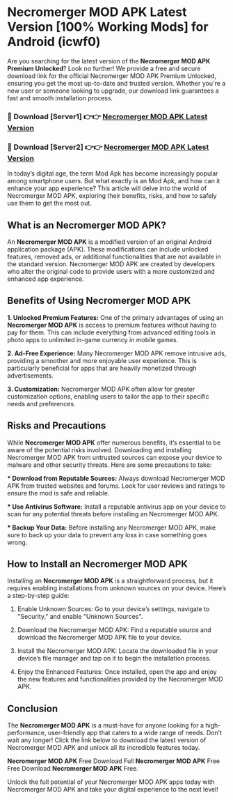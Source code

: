 # Necromerger MOD APK Latest Version [100% Working Mods] for Android (icwf0)

Are you searching for the latest version of the <strong>Necromerger MOD APK Premium Unlocked</strong>? Look no further! We provide a free and secure download link for the official Necromerger MOD APK Premium Unlocked, ensuring you get the most up-to-date and trusted version. Whether you're a new user or someone looking to upgrade, our download link guarantees a fast and smooth installation process.


<h3>🔴 Download [Server1] 👉👉 <a href="https://getmodsapk.pages.dev?q=Necromerger+MOD+APK&ref=4R3">Necromerger MOD APK Latest Version</a></h3>

<h3>🔴 Download [Server2] 👉👉 <a href="https://getmodsapk.pages.dev?q=Necromerger+MOD+APK&ref=4R3">Necromerger MOD APK Latest Version</a></h3>


In today’s digital age, the term Mod Apk has become increasingly popular among smartphone users. But what exactly is an Mod Apk, and how can it enhance your app experience? This article will delve into the world of Necromerger MOD APK, exploring their benefits, risks, and how to safely use them to get the most out.


<h2>What is an Necromerger MOD APK?</h2>

An <strong>Necromerger MOD APK</strong> is a modified version of an original Android application package (APK). These modifications can include unlocked features, removed ads, or additional functionalities that are not available in the standard version. Necromerger MOD APK are created by developers who alter the original code to provide users with a more customized and enhanced app experience.


<h2>Benefits of Using Necromerger MOD APK</h2>

<strong> 1. Unlocked Premium Features:</strong> One of the primary advantages of using an <strong>Necromerger MOD APK</strong> is access to premium features without having to pay for them. This can include everything from advanced editing tools in photo apps to unlimited in-game currency in mobile games.

<strong> 2. Ad-Free Experience:</strong> Many Necromerger MOD APK remove intrusive ads, providing a smoother and more enjoyable user experience. This is particularly beneficial for apps that are heavily monetized through advertisements.

<strong> 3. Customization:</strong> Necromerger MOD APK often allow for greater customization options, enabling users to tailor the app to their specific needs and preferences.


<h2>Risks and Precautions</h2>

While <strong>Necromerger MOD APK</strong> offer numerous benefits, it’s essential to be aware of the potential risks involved. Downloading and installing Necromerger MOD APK from untrusted sources can expose your device to malware and other security threats. Here are some precautions to take:

<strong> * Download from Reputable Sources:</strong> Always download Necromerger MOD APK from trusted websites and forums. Look for user reviews and ratings to ensure the mod is safe and reliable.

<strong> * Use Antivirus Software:</strong> Install a reputable antivirus app on your device to scan for any potential threats before installing an Necromerger MOD APK.

<strong> * Backup Your Data:</strong> Before installing any Necromerger MOD APK, make sure to back up your data to prevent any loss in case something goes wrong.


<h2>How to Install an Necromerger MOD APK</h2>

Installing an <strong>Necromerger MOD APK</strong> is a straightforward process, but it requires enabling installations from unknown sources on your device. Here’s a step-by-step guide:

 1. Enable Unknown Sources: Go to your device’s settings, navigate to "Security," and enable "Unknown Sources".

 2. Download the Necromerger MOD APK: Find a reputable source and download the Necromerger MOD APK file to your device.

 3. Install the Necromerger MOD APK: Locate the downloaded file in your device’s file manager and tap on it to begin the installation process.

 4. Enjoy the Enhanced Features: Once installed, open the app and enjoy the new features and functionalities provided by the Necromerger MOD APK.


<h2><strong>Conclusion</strong></h2>

The <strong>Necromerger MOD APK</strong> is a must-have for anyone looking for a high-performance, user-friendly app that caters to a wide range of needs. Don’t wait any longer! Click the link below to download the latest version of Necromerger MOD APK and unlock all its incredible features today.

<strong>Necromerger MOD APK</strong> Free Download Full <strong>Necromerger MOD APK</strong> Free Free Download <strong>Necromerger MOD APK</strong> Free.

Unlock the full potential of your Necromerger MOD APK apps today with Necromerger MOD APK and take your digital experience to the next level!